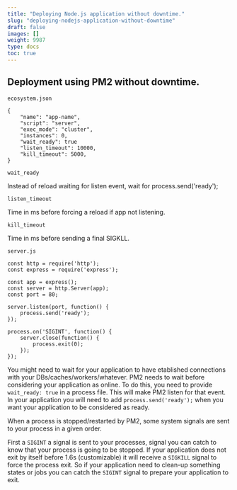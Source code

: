 ```yaml
---
title: "Deploying Node.js application without downtime."
slug: "deploying-nodejs-application-without-downtime"
draft: false
images: []
weight: 9987
type: docs
toc: true
---
```


## Deployment using PM2 without downtime.
`ecosystem.json`

    {
        "name": "app-name",
        "script": "server",
        "exec_mode": "cluster",
        "instances": 0,    
        "wait_ready": true
        "listen_timeout": 10000,
        "kill_timeout": 5000,
    }
    
<!-- -->

    wait_ready
    
Instead of reload waiting for listen event, wait for process.send('ready');

    listen_timeout
    
Time in ms before forcing a reload if app not listening.

    kill_timeout
    
Time in ms before sending a final SIGKLL.
    
`server.js`

    const http = require('http');
    const express = require('express');

    const app = express();
    const server = http.Server(app);
    const port = 80;

    server.listen(port, function() {
        process.send('ready');
    });

    process.on('SIGINT', function() {
        server.close(function() {
            process.exit(0);
        });
    });

You might need to wait for your application to have etablished connections with your DBs/caches/workers/whatever. PM2 needs to wait before considering your application as online. To do this, you need to provide `wait_ready: true` in a process file. This will make PM2 listen for that event. In your application you will need to add `process.send('ready');` when you want your application to be considered as ready.

When a process is stopped/restarted by PM2, some system signals are sent to your process in a given order.

First a `SIGINT` a signal is sent to your processes, signal you can catch to know that your process is going to be stopped. If your application does not exit by itself before 1.6s (customizable) it will receive a `SIGKILL` signal to force the process exit. So if your application need to clean-up something states or jobs you can catch the `SIGINT` signal to prepare your application to exit.

